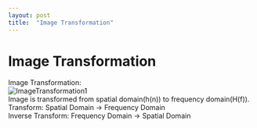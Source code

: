 ```yaml
---
layout: post
title:  "Image Transformation"
---
```

# Image Transformation
Image Transformation: <br/>
![ImageTransformation1](https://github.com/growingpenguin/growingpenguin.github.io/assets/110277903/d731815c-c144-4bd5-9ccf-e9805bfbb033) <br/>
Image is transformed from spatial domain(h(n)) to frequency domain(H(f)). <br/>
Transform: Spatial Domain -> Frequency Domain <br/>
Inverse Transform: Frequency Domain -> Spatial Domain <br/>

